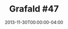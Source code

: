 ---
title: "Grafald #47"
type: "image"
date: 2013-11-30T00:00:00-04:00
draft: false
categories: ["Projects"]
image_path: "../img/2013/47.png"
alt_text: ""
is_subpage: true
---